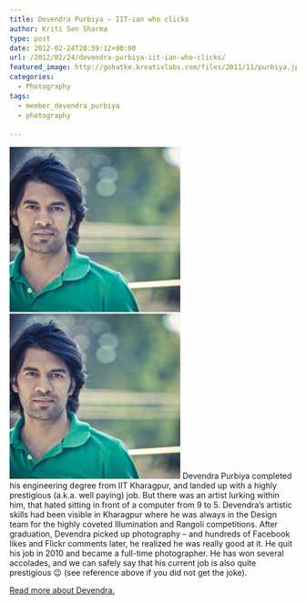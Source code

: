 ```yaml
---
title: Devendra Purbiya – IIT-ian who clicks
author: Kriti Sen Sharma
type: post
date: 2012-02-24T20:59:12+00:00
url: /2012/02/24/devendra-purbiya-iit-ian-who-clicks/
featured_image: http://gohatke.kreativlabs.com/files/2011/11/purbiya.jpg
categories:
  - Photography
tags:
  - member_devendra_purbiya
  - photography

---
```

![Devendra-Purbiya](https://raw.githubusercontent.com/kritisen/gohatke/main/content/images/2011/11/purbiya.jpg)
![Devendra-Purbiya](https://raw.githubusercontent.com/kritisen/gohatke/main/content/images/2011/11/purbiya.jpg)
Devendra Purbiya completed his engineering degree from IIT Kharagpur, and landed up with a highly prestigious (a.k.a. well paying) job. But there was an artist lurking within him, that hated sitting in front of a computer from 9 to 5. Devendra&#8217;s artistic skills had been visible in Kharagpur where he was always in the Design team for the highly coveted Illumination and Rangoli competitions. After graduation, Devendra picked up photography &#8211; and hundreds of Facebook likes and Flickr comments later, he realized he was really good at it. He quit his job in 2010 and became a full-time photographer. He has won several accolades, and we can safely say that his current job is also quite prestigious 😉 (see reference above if you did not get the joke).

[Read more about Devendra.][1]

 [1]: http://cam-dev.in/about/
